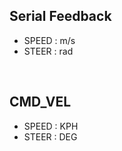 <h2>
    Serial Feedback
</h2>

<ul>
    <li>SPEED : m/s</li>
    <li>STEER : rad</li>
</ul>

<br>

<h2>
    CMD_VEL
</h2>

<ul>
    <li>SPEED : KPH</li>
    <li>STEER : DEG</li>
</ul>
